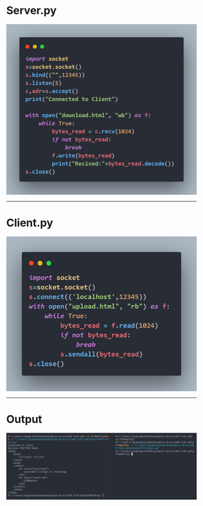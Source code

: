 <h1>
Server.py
</h1>
<img src="server.png">
<hr>
<h1>
Client.py
</h1>
<img src="client.png">
<hr>
<h1>
Output
</h1>
<img src="output.png">
